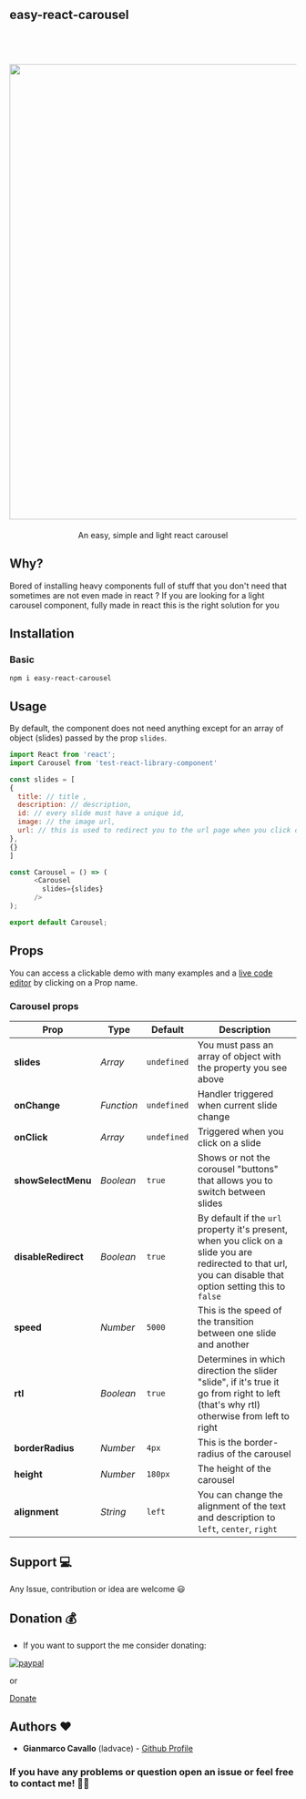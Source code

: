 ## easy-react-carousel

<br/>

<h1 align="center">
    <img src="https://media.giphy.com/media/JOPdLZ3tvQY5H1ZqcP/giphy.gif" alt="" width="800"/>
</h1>

<p align="center">
 An easy, simple and light react carousel 
</p>

## Why?
Bored of installing heavy components full of stuff that you don't need that sometimes are not even made in react ?
If you are looking for a light carousel component, fully made in react this is the right solution for you

## Installation
### Basic

```
npm i easy-react-carousel
```

## Usage
By default, the component does not need anything except for an array of object (slides) passed by the prop ```slides```.

```javascript
import React from 'react';
import Carousel from 'test-react-library-component'

const slides = [
{
  title: // title ,
  description: // description,
  id: // every slide must have a unique id,
  image: // the image url,
  url: // this is used to redirect you to the url page when you click on the slide
},
{}
]

const Carousel = () => (
      <Carousel
        slides={slides}
      />
);

export default Carousel;
```


## Props
You can access a clickable demo with many examples and a [live code editor](https://brainhubeu.github.io/react-carousel/) by clicking on a Prop name.

### Carousel props

| Prop | Type | Default | Description |
| --- | --- | --- | --- |
| **slides** | *Array* | `undefined` | You must pass an array of object with the property you see above |
| **onChange** | *Function* | `undefined` | Handler triggered when current slide change  |
| **onClick** | *Array* | `undefined` | Triggered when you click on a slide |
| **showSelectMenu** | *Boolean* | `true` | Shows or not the corousel "buttons" that allows you to switch between slides |
| **disableRedirect** | *Boolean* | `true` | By default if the ```url``` property it's present, when you click on a slide you are redirected to that url, you can disable that option setting this to ```false``` |
| **speed** | *Number* | `5000` | This is the speed of the transition between one slide and another |
| **rtl** | *Boolean* | `true` | Determines in which direction the slider "slide", if it's true it go from right to left (that's why rtl) otherwise from left to right |
| **borderRadius** | *Number* | `4px` | This is the border-radius of the carousel |
| **height** | *Number* | `180px` | The height of the carousel |
| **alignment** | *String* | `left` | You can change the alignment of the text and description to `left`, `center`, `right` |

## Support 💻

Any Issue, contribution or idea are welcome 😃

## Donation 💰

- If you want to support the me consider donating:


[![paypal](https://www.paypalobjects.com/en_US/i/btn/btn_donateCC_LG.gif)](https://www.paypal.com/cgi-bin/webscr?cmd=_s-xclick&hosted_button_id=WJWDBJENVNGHE)

or 

[Donate](https://ko-fi.com/ladvace)



## Authors ❤️

- **Gianmarco Cavallo** (ladvace) - [Github Profile](https://github.com/Ladvace)

### If you have any problems or question open an issue or feel free to contact me! 🔧😃
